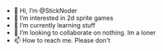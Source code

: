 - 👋 Hi, I’m @StickNoder
- 👀 I’m interested in 2d sprite games
- 🌱 I’m currently learning stuff
- 💞️ I’m looking to collaborate on nothing. Im a loner
- 📫 How to reach me. Please don't

<!---
StickNoder/StickNoder is a ✨ special ✨ repository because its `README.md` (this file) appears on your GitHub profile.
You can click the Preview link to take a look at your changes.
--->
